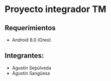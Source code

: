 # Proyecto integrador TM

## Requerimientos
- Android 8.0 (Oreo)

## Integrantes:
- Agustín Sepúlveda
- Agustín Sangüesa